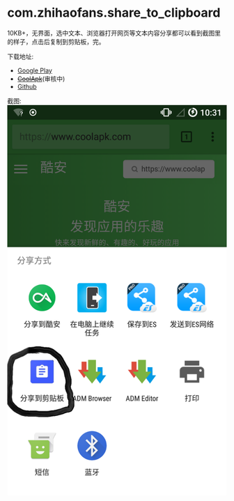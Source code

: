 # com.zhihaofans.share_to_clipboard
10KB+，无界面，选中文本、浏览器打开网页等文本内容分享都可以看到截图里的样子，点击后复制到剪贴板，完。

下载地址:
- [Google Play](https://play.google.com/store/apps/details?id=com.zhihaofans.shortcutapp)
- ~~[CoolApk](https://www.coolapk.com/apk/163388)~~(审核中)
- [Github](https://github.com/zhihaofans/com.zhihaofans.share_to_clipboard/releases/latest)

截图:
![Screenshot](image/Screenshot.png)
